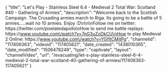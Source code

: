 {
    "title": "Let's Play - Stainless Steel 6.4 - Medieval 2 Total War: Scotland #40 - Gathering of Armies",
    "description": "Welcome back to the Scottish Campaign.  The Crusading armies march to Riga.  Its going to be a battle of 5 armies.....wait no 10 armies.  Enjoy :D\n\n\nFollow me on twitter: https:\/\/twitter.com\/pixelatedapollo\nHow to send me battle replays: https:\/\/www.youtube.com\/watch?v=7nG3uZoDkCU\nHow to play Medieval 2 Online: https:\/\/www.youtube.com\/watch?v=YGfItCMitPg",
    "channelid": "117406363",
    "videoid": "117405621",
    "date_created": "1438010365",
    "date_modified": "1506478249",
    "type": "captivate",
    "layout": "channelVideo",
    "url": "\/evacuating\/let-s-play-stainless-steel-6-4-medieval-2-total-war-scotland-40-gathering-of-armies\/117406363-117405621"
}